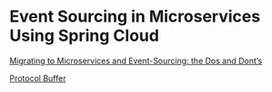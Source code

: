 # Event Sourcing in Microservices Using Spring Cloud

[Migrating to Microservices and Event-Sourcing: the Dos and Dont’s
](https://hackernoon.com/migrating-to-microservices-and-event-sourcing-the-dos-and-donts-195153c7487d)

[Protocol Buffer](https://developers.google.com/protocol-buffers/docs/javatutorial)